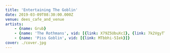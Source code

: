 ```yaml
---
title: 'Entertaining The Goblin'
date: 2019-03-09T08:30:00.000Z
venue: dees_cafe_and_venue
artists:
    - {name: Grub}
    - {name: 'The Rothmans', vid: [{link: X79Z5UbuXcI}, {link: 7k2VgyTTFao}]}
    - {name: 'Piss Goblin', vid: [{link: MTbbhi-5Iek}]}
cover: ./cover.jpg
---
```

